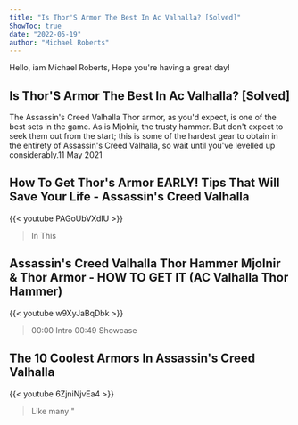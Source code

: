 ```yaml
---
title: "Is Thor'S Armor The Best In Ac Valhalla? [Solved]"
ShowToc: true 
date: "2022-05-19"
author: "Michael Roberts" 
---
```


Hello, iam Michael Roberts, Hope you're having a great day!
## Is Thor'S Armor The Best In Ac Valhalla? [Solved]
 The Assassin's Creed Valhalla Thor armor, as you'd expect, is one of the best sets in the game. As is Mjolnir, the trusty hammer. But don't expect to seek them out from the start; this is some of the hardest gear to obtain in the entirety of Assassin's Creed Valhalla, so wait until you've levelled up considerably.11 May 2021

## How To Get Thor's Armor EARLY! Tips That Will Save Your Life - Assassin's Creed Valhalla
{{< youtube PAGoUbVXdIU >}}
>In This 

## Assassin's Creed Valhalla Thor Hammer Mjolnir & Thor Armor - HOW TO GET IT (AC Valhalla Thor Hammer)
{{< youtube w9XyJaBqDbk >}}
>00:00 Intro 00:49 Showcase 

## The 10 Coolest Armors In Assassin's Creed Valhalla
{{< youtube 6ZjniNjvEa4 >}}
>Like many "

